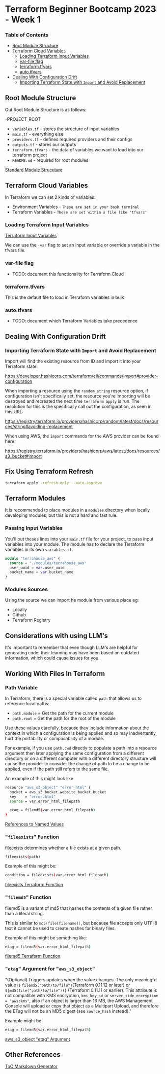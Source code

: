# Terraform Beginner Bootcamp 2023 - Week 1

### Table of Contents

- [Root Module Structure](#root-module-structure)
- [Terraform Cloud Variables](#terraform-cloud-variables)
  * [Loading Terraform Input Variables](#loading-terraform-input-variables)
  * [var-file flag](#var-file-flag)
  * [terraform.tfvars](#terraformtfvars)
  * [auto.tfvars](#autotfvars)
- [Dealing With Configuration Drift](#dealing-with-configuration-drift)
  * [Importing Terraform State with ``Import`` and Avoid Replacement](#importing-terraform-state-with---import---and-avoid-replacement)

## Root Module Structure

Out Root Module Structure is as follows:

-PROJECT_ROOT
  - ``variables.tf`` - stores the structure of input variables
  - ``main.tf`` - everything else
  - ``providers.tf`` - defines required providers and their configs
  - ``outputs.tf`` - stores our outputs
  - ``terraform.tfvars`` - the data of variables we want to load into our terraform project
  - ``README.md`` - required for root modules

[Standard Module Strucuture](https://developer.hashicorp.com/terraform/language/modules/develop/structure)

## Terraform Cloud Variables

In Terraform we can set 2 kinds of variables:

- Environment Variables - ``These are set in your bash terminal``
- Terraform Variables - ``These are set within a file like 'tfvars'``

### Loading Terraform Input Variables

[Terraform Input Variables](https://developer.hashicorp.com/terraform/language/values/variables)

We can use the `-var` flag to set an input variable or override a variable in the tfvars file.

### var-file flag

- TODO: document this functionality for Terraform Cloud

### terraform.tfvars

This is the default file to load in Terraform variables in bulk

### auto.tfvars

- TODO: document which Terraform Variables take precedence 

## Dealing With Configuration Drift


### Importing Terraform State with ``Import`` and Avoid Replacement

Import will find the existing resource from ID and import it into your Terraform state.

https://developer.hashicorp.com/terraform/cli/commands/import#provider-configuration

When importing a resource using the ``random_string`` resource option, if configuration isn't specifically set, the resource you're importing will be destroyed and recreated the next time ```terraform apply``` is run. The resolution for this is the specifically call out the configuration, as seen in this URL:

https://registry.terraform.io/providers/hashicorp/random/latest/docs/resources/string#avoiding-replacement

When using AWS, the ```import``` commands for the AWS provider can be found here:

https://registry.terraform.io/providers/hashicorp/aws/latest/docs/resources/s3_bucket#import

## Fix Using Terraform Refresh 

```sh
terraform apply -refresh-only --auto-approve
```

## Terraform Modules

It is recommended to place modules in a ```modules``` directory when locally developing modules, but this is not a hard and fast rule.

### Passing Input Variables

You'll put theses lines into your ```main.tf``` file for your project, to pass input variables into your module. The module has to declare the Terraform variables in its own ```variables.tf```.

```tf
module "terrahouse_aws" {
  source = "./modules/terrahouse_aws"
  user_uuid = var.user_uuid
  bucket_name = var.bucket_name
}
```

### Modules Sources

Using the source we can import he module from various place eg:

- Locally
- Github
- Terraform Registry

## Considerations with using LLM's

It's important to remember that even though LLM's are helpful for generating code, their learning may have been based on outdated information, which could cause issues for you.

## Working With Files In Terraform

### Path Variable

In Terraform, there is a special variable called `path` that allows us to reference local paths:

- ``path.module`` = Get the path for the current module
- ``path.root`` = Get the path for the root of the module

Use these values carefully, because they include information about the context in which a configuration is being applied and so may inadvertently hurt the portability or composability of a module.

For example, if you use ```path.cwd``` directly to populate a path into a resource argument then later applying the same configuration from a different directory or on a different computer with a different directory structure will cause the provider to consider the change of path to be a change to be applied, even if the path still refers to the same file.

An example of this might look like:

```sh
resource "aws_s3_object" "error_html" {
  bucket = aws_s3_bucket.website_bucket.bucket
  key    = "error.html"
  source = var.error_html_filepath

  etag = filemd5(var.error_html_filepath)
}
```

[References to Named Values](https://developer.hashicorp.com/terraform/language/expressions/references#filesystem-and-workspace-info)

### "```fileexists```" Function

fileexists determines whether a file exists at a given path.

```sh
fileexists(path)
```

Example of this might be:

```sh
condition = fileexists(var.error_html_filepath)
```

[fileexists Terraform Function](https://developer.hashicorp.com/terraform/language/functions/fileexists)


### "```filemd5```" Function

filemd5 is a variant of md5 that hashes the contents of a given file rather than a literal string.

This is similar to ```md5(file(filename))```, but because file accepts only UTF-8 text it cannot be used to create hashes for binary files.

Example of this might be something like:

```sh
etag = filemd5(var.error_html_filepath)
```

[filemd5 Terraform Function](https://developer.hashicorp.com/terraform/language/functions/filemd5)

### "```etag```" Argument for "```aws_s3_object```"

"(Optional) Triggers updates when the value changes. The only meaningful value is ```filemd5("path/to/file")```(Terraform 0.11.12 or later) or ```${md5(file("path/to/file"))}``` (Terraform 0.11.11 or earlier). This attribute is not compatible with KMS encryption, ```kms_key_id``` or ```server_side_encryption = "aws:kms"```, also if an object is larger than 16 MB, the AWS Management Console will upload or copy that object as a Multipart Upload, and therefore the ETag will not be an MD5 digest (see ```source_hash``` instead)."

Example might be:

```sh
etag = filemd5(var.error_html_filepath)
```

[aws_s3_object "etag" Argument](https://registry.terraform.io/providers/hashicorp/aws/latest/docs/resources/s3_object#etag)

## Other References

[ToC Markdown Generator](https://ecotrust-canada.github.io/markdown-toc/)

